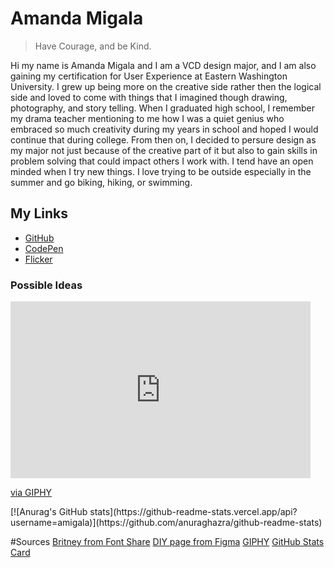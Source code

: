 # Amanda Migala


> Have Courage, and be Kind.

Hi my name is Amanda Migala and I am a VCD design major, and I am also gaining my certification for User Experience at Eastern Washington University. I grew up being more on the creative side rather then the logical side 
and loved to come with things that I imagined though drawing, photography, and story telling. When I graduated high school, I remember my drama teacher mentioning to me how 
I was a quiet genius who embraced so much creativity during my years in school and hoped I would continue that during college. From then on, 
I decided to persure design as my major not just because of the creative part of it but also to gain skills in problem solving that could impact others I work with. 
I tend have an open minded when I try new things. I love trying to be outside especially in the summer and go biking, hiking, or swimming.

## My Links
* [GitHub ](https://github.com/amigala)
* <a href="https://codepen.io/your-work">CodePen</a>
* [Flicker](https://www.flickr.com/photos/196552804@N02/albums)

### Possible Ideas 
<iframe src="https://giphy.com/embed/11TyfGbDbBv4be" width="480" height="283" frameBorder="0" class="giphy-embed" allowFullScreen></iframe><p><a href="https://giphy.com/gifs/stitch-rockin-11TyfGbDbBv4be">via GIPHY</a></p>
[![Anurag's GitHub stats](https://github-readme-stats.vercel.app/api?username=amigala)](https://github.com/anuraghazra/github-readme-stats)

<!--
**amigala/amigala** is a ✨ _special_ ✨ repository because its `README.md` (this file) appears on your GitHub profile.

Here are some ideas to get you started:

- 🔭 I’m currently working on ...
- 🌱 I’m currently learning ...
- 👯 I’m looking to collaborate on ...
- 🤔 I’m looking for help with ...
- 💬 Ask me about ...
- 📫 How to reach me: ...
- 😄 Pronouns: ...
- ⚡ Fun fact: ...
-->

#Sources
[Britney from Font Share](https://www.fontshare.com/fonts/britney)
[DIY page from Figma](https://www.figma.com/file/a55FO3JOrkGDMwMjx1fgDr/DIY-Landing-Page?node-id=1%3A5&t=01SsJPkI2h20hOT2-1)
[GIPHY](https://giphy.com/gifs/stitch-rockin-11TyfGbDbBv4be)
[GitHub Stats Card](https://github.com/anuraghazra/github-readme-stats#github-stats-card)
